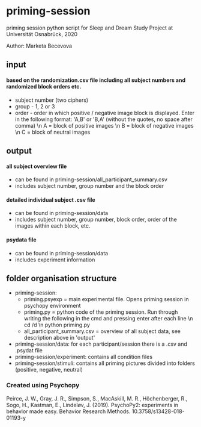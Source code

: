 # priming-session
priming session python script for Sleep and Dream Study Project at Universität Osnabrück, 2020

Author: Marketa Becevova

## input
#### based on the randomization.csv file including all subject numbers and randomized block orders etc.
- subject number (two ciphers)
- group - 1, 2 or 3
- order - order in which positive / negative image block is displayed. Enter in the following format: 'A,B' or 'B,A' (without the quotes, no space after comma)
\n  A = block of positive images
\n  B = block of negative images
\n  C = block of neutral images

## output

#### all subject overview file
  - can be found in priming-session/all_participant_summary.csv
  - includes subject number, group number and the block order

#### detailed individual subject .csv file
  - can be found in priming-session/data
  - includes subject number, group number, block order, order of the images within each block, etc.

#### psydata file
  - can be found in priming-session/data
  - includes experiment information


## folder organisation structure
- priming-session:
  - priming.psyexp = main experimental file. Opens priming session in psychopy environment
  - priming.py = python code of the priming session. Run through writing the following in the cmd and pressing enter after each line
  \n cd /d <path to the priming-session folder>
  \n python priming.py
  - all_participant_summary.csv = overview of all subject data, see description above in 'output'
- priming-session/data: for each participant/session there is a .csv and .psydat file
- priming-session/experiment: contains all condition files
- priming-session/stimuli: contains all priming pictures divided into folders (positive, negative, neutral)


### Created using Psychopy
Peirce, J. W., Gray, J. R., Simpson, S., MacAskill, M. R., Höchenberger, R., Sogo, H., Kastman, E., Lindeløv, J. (2019). PsychoPy2: experiments in behavior made easy. Behavior Research Methods. 10.3758/s13428-018-01193-y
